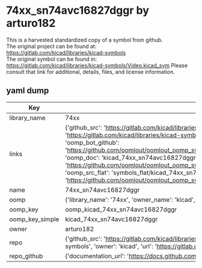 # 74xx_sn74avc16827dggr by arturo182  
This is a harvested standardized copy of a symbol from github.  
The original project can be found at:  
https://gitlab.com/kicad/libraries/kicad-symbols  
The original symbol can be found in:
https://gitlab.com/kicad/libraries/kicad-symbols/Video.kicad_sym
Please consult that link for additional, details, files, and license information.  
## yaml dump  
| Key | Value |  
| --- | --- |  
| library_name | 74xx |  
| links | {'github_src': 'https://gitlab.com/kicad/libraries/kicad-symbols/Video.kicad_sym', 'github_src_repo': 'https://gitlab.com/kicad/libraries/kicad-symbols', 'oomp_bot': 'kicad_74xx_sn74avc16827dggr/working', 'oomp_bot_github': 'https://github.com/oomlout/oomlout_oomp_symbol_bot/tree/main/kicad_74xx_sn74avc16827dggr/working', 'oomp_doc': 'kicad_74xx_sn74avc16827dggr/working', 'oomp_doc_github': 'https://github.com/oomlout/oomlout_oomp_symbol_doc/tree/main/kicad_74xx_sn74avc16827dggr/working', 'oomp_src_flat': 'symbols_flat/kicad_74xx_sn74avc16827dggr/working', 'oomp_src_flat_github': 'https://github.com/oomlout/oomlout_oomp_symbol_src/tree/main/kicad_74xx_sn74avc16827dggr/working'} |  
| name | 74xx_sn74avc16827dggr |  
| oomp | {'library_name': '74xx', 'owner_name': 'kicad', 'symbol_name': '74xx_sn74avc16827dggr'} |  
| oomp_key | oomp_kicad_74xx_sn74avc16827dggr |  
| oomp_key_simple | kicad_74xx_sn74avc16827dggr |  
| owner | arturo182 |  
| repo | {'github_src': 'https://gitlab.com/kicad/libraries/kicad-symbols/Video.kicad_sym', 'name': 'libraries/kicad-symbols', 'owner': 'kicad', 'url': 'https://gitlab.com/kicad/libraries/kicad-symbols'} |  
| repo_github | {'documentation_url': 'https://docs.github.com/rest/repos/repos#get-a-repository', 'message': 'Not Found'} |  

